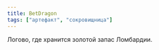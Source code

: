 ```yaml
---
title: BetDragon
tags: ["артефакт", "сокровищница"]
---
```


Логово, где хранится золотой запас Ломбардии.